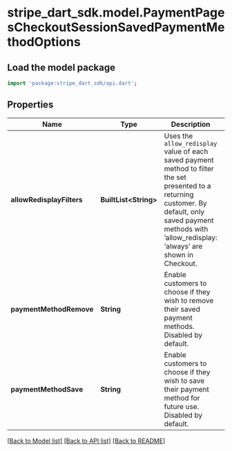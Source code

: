 # stripe_dart_sdk.model.PaymentPagesCheckoutSessionSavedPaymentMethodOptions

## Load the model package
```dart
import 'package:stripe_dart_sdk/api.dart';
```

## Properties
Name | Type | Description | Notes
------------ | ------------- | ------------- | -------------
**allowRedisplayFilters** | **BuiltList&lt;String&gt;** | Uses the `allow_redisplay` value of each saved payment method to filter the set presented to a returning customer. By default, only saved payment methods with ’allow_redisplay: ‘always’ are shown in Checkout. | [optional] 
**paymentMethodRemove** | **String** | Enable customers to choose if they wish to remove their saved payment methods. Disabled by default. | [optional] 
**paymentMethodSave** | **String** | Enable customers to choose if they wish to save their payment method for future use. Disabled by default. | [optional] 

[[Back to Model list]](../README.md#documentation-for-models) [[Back to API list]](../README.md#documentation-for-api-endpoints) [[Back to README]](../README.md)


